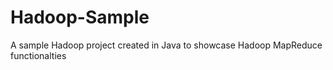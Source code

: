 # Hadoop-Sample
A sample Hadoop project created in Java to showcase Hadoop MapReduce functionalties
